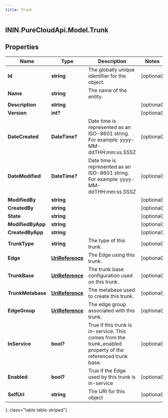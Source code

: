 ```yaml
---
title: Trunk
---
```

## ININ.PureCloudApi.Model.Trunk

## Properties

|Name | Type | Description | Notes|
|------------ | ------------- | ------------- | -------------|
| **Id** | **string** | The globally unique identifier for the object. | [optional] |
| **Name** | **string** | The name of the entity. | |
| **Description** | **string** |  | [optional] |
| **Version** | **int?** |  | [optional] |
| **DateCreated** | **DateTime?** | Date time is represented as an ISO-8601 string. For example: yyyy-MM-ddTHH:mm:ss.SSSZ | [optional] |
| **DateModified** | **DateTime?** | Date time is represented as an ISO-8601 string. For example: yyyy-MM-ddTHH:mm:ss.SSSZ | [optional] |
| **ModifiedBy** | **string** |  | [optional] |
| **CreatedBy** | **string** |  | [optional] |
| **State** | **string** |  | [optional] |
| **ModifiedByApp** | **string** |  | [optional] |
| **CreatedByApp** | **string** |  | [optional] |
| **TrunkType** | **string** | The type of this trunk. | [optional] |
| **Edge** | [**UriReference**](UriReference.html) | The Edge using this trunk. | [optional] |
| **TrunkBase** | [**UriReference**](UriReference.html) | The trunk base configuration used on this trunk. | [optional] |
| **TrunkMetabase** | [**UriReference**](UriReference.html) | The metabase used to create this trunk. | [optional] |
| **EdgeGroup** | [**UriReference**](UriReference.html) | The edge group associated with this trunk. | [optional] |
| **InService** | **bool?** | True if this trunk is in-service.  This comes from the trunk_enabled property of the referenced trunk base. | [optional] |
| **Enabled** | **bool?** | True if the Edge used by this trunk is in-service | [optional] |
| **SelfUri** | **string** | The URI for this object | [optional] |
{: class="table table-striped"}


